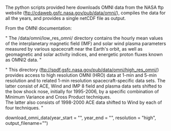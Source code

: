 The python scripts provided here downloads OMNI data from the NASA ftp website (ftp://cdaweb.gsfc.nasa.gov/pub/data/omni/), compiles the data for all the years, and provides a single netCDF file as output.

From the OMNI documentation: 

" 	The /data/omni/low_res_omni/ directory contains the hourly mean values of 
	the interplanetary magnetic  field (IMF) and solar wind plasma parameters 
	measured by various spacecraft near  the  Earth's  orbit,  as  well  as  
	geomagnetic and solar activity indices, and energetic proton fluxes
	known as OMNI2 data. "
  
 
 "  This directory (ftp://spdf.gsfc.nasa.gov/pub/data/omni/high_res_omni/) provides access to high resolution OMNI (HRO)
	data at 1-min and 5-min resolution and to related 1-min
	resolution spacecraft-specific data sets.  The latter consist of
	ACE, Wind and IMP 8 field and plasma data sets shifted to
	the bow shock nose, initially for 1995-2006, by a specific 
	combination of Minimum Variance and Cross Product techniques.  
	The latter also consists of 1998-2000 ACE data shifted to Wind 
	by each of four techniques.  "
	
download_omni_data(year_start = "", year_end = "", resolution = "high", output_filename="")
